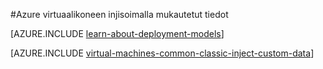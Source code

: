 <properties
    pageTitle="Injektoimalla mukautettujen tietojen tuominen näennäiskoneiden | Microsoft Azure"
    description="Tässä ohjeaiheessa kerrotaan, miten lisätäkseen mukautettujen tietojen tuominen Azure virtuaalikoneen esiintymän luotaessa ja kuinka voit selvittää Windows-tai Linux mukautetut tiedot."
    services="virtual-machines-windows"
    documentationCenter=""
    authors="squillace"
    manager="timlt"
    editor="tysonn"
    tags="azure-service-management" />

<tags
    ms.service="virtual-machines-windows"
    ms.workload="infrastructure-services"
    ms.tgt_pltfrm="vm-windows"
    ms.devlang="na"
    ms.topic="article"
    ms.date="08/23/2016"
    ms.author="rasquill"/>

#<a name="injecting-custom-data-into-an-azure-virtual-machine"></a>Azure virtuaalikoneen injisoimalla mukautetut tiedot

[AZURE.INCLUDE [learn-about-deployment-models](../../includes/learn-about-deployment-models-classic-include.md)]

[AZURE.INCLUDE [virtual-machines-common-classic-inject-custom-data](../../includes/virtual-machines-common-classic-inject-custom-data.md)]
